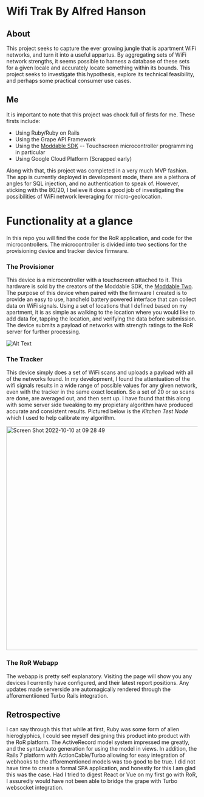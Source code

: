 # Wifi Trak By Alfred Hanson

## About
This project seeks to capture the ever growing jungle that is apartment WiFi networks, and turn it into a useful appartus. By aggregating sets of WiFi network strengths, it seems possible to harness a database of these sets for a given locale and accurately locate something within its bounds. This project seeks to investigate this hypothesis, explore its technical feasibility, and perhaps some practical consumer use cases.

## Me
It is important to note that this project was chock full of firsts for me. These firsts include:
- Using Ruby/Ruby on Rails
- Using the Grape API Framework
- Using the [Moddable SDK]
-- Touchscreen microcontroller programming in particular
- Using Google Cloud Platform (Scrapped early)

Along with that, this project was completed in a very much MVP fashion. The app is currently deployed in development mode, there are a plethora of angles for SQL injection, and no authentication to speak of. However, sticking with the 80/20, I believe it does a good job of investigating the possibilities of WiFi network leveraging for micro-geolocation.

# Functionality at a glance
In this repo you will find the code for the RoR application, and code for the microcontrollers. The microcontroller is divided into two sections for the provisioning device and tracker device firmware.

### The Provisioner
This device is a microcontroller with a touchscreen attached to it. This hardware is sold by the creators of the Moddable SDK, the [Moddable Two]. The purpose of this device when paired with the firmware I created is to provide an easy to use, handheld battery powered interface that can collect data on WiFi signals. Using a set of locations that I defined based on my apartment, it is as simple as walking to the location where you would like to add data for, tapping the location, and verifying the data before submission. The device submits a payload of networks with strength ratings to the RoR server for further processing.

![Alt Text](https://media.giphy.com/media/eg5XXlMJ7c3885iFMk/giphy-downsized-large.gif)

### The Tracker
This device simply does a set of WiFi scans and uploads a payload with all of the networks found. In my development, I found the attentuation of the wifi signals results in a wide range of possible values for any given network, even with the tracker in the same exact location. So a set of 20 or so scans are done, are averaged out, and then sent up. I have found that this along with some server side tweaking to my propietary algorithm have produced accurate and consistent results. Pictured below is the _Kitchen Test Node_ which I used to help calibrate my algorithm.

<img width="588" alt="Screen Shot 2022-10-10 at 09 28 49" src="https://user-images.githubusercontent.com/13012534/194913066-00eb5765-4349-408d-b75d-3bfd894d2c01.png">


### The RoR Webapp
The webapp is pretty self explanatory. Visiting the page will show you any devices I currently have configured, and their latest report positions. Any updates made serverside are automagically rendered through the afforementiioned Turbo Rails integration.

## Retrospective
I can say through this that while at first, Ruby was some form of alien hieroglyphics, I could see myself designing this product into product with the RoR platform. The ActiveRecord model system impressed me greatly, and the syntax/auto generation for using the model in views. In addition, the Rails 7 platform with ActionCable/Turbo allowing for easy integration of webhooks to the afforementioned models was too good to be true. I did not have time to create a formal SPA application, and honestly for this I am glad this was the case. Had I tried to digest React or Vue on my first go with RoR, I assuredly would have not been able to bridge the grape with Turbo websocket integration.

   [here]: <https://wifitrak.ngrok.io/devices/index>
   [Moddable SDK]: <https://www.moddable.com/>
   [Moddable Two]: <https://github.com/Moddable-OpenSource/moddable/blob/public/documentation/devices/moddable-two.md>
